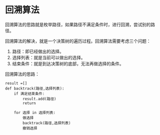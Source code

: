 # 回溯算法

回溯算法的思路就是枚举路径，如果路径不满足条件时，进行回溯，尝试别的路径。

回溯算法的解决，就是一个决策树的遍历过程。回溯算法需要考虑三个问题：

1. 路径：即已经做出的选择。
2. 选择列表：就是当前可以做出的选择。
3. 结束条件：就是到达决策树的底部，无法再做选择的条件。

回溯算法的思路：

```
result =[]
def backtrack(路径,选择列表):
	if 满足结束条件:
		result.add(路径)
		return
	
	for 选择 in 选择列表:
		做选择
		backtrack(路径,选择列表)
		撤销选择
```
